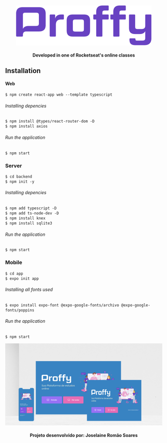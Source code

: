 <p align="center">
  <img  src="https://github.com/joselainejrs/proffy/blob/master/web/src/assets/doc/assets/Camada%202.png" alt="Imagem">
</p>

<h4 align="center">
Developed in one of Rocketseat's online classes
</h4>

## Installation

#### Web
```
$ npm create react-app web --template typescript
```
###### Installing depencies
```
$ npm install @types/react-router-dom -D
$ npm install axios
```

######  Run the application
```
$ npm start
```

### Server
```
$ cd backend 
$ npm init -y
```
######  Installing depencies

```
$ npm add typescript -D
$ npm add ts-node-dev -D
$ npm install knex
$ npm install sqlite3
```
######  Run the application 
```
$ npm start 
```

###  Mobile  
```
$ cd app
$ expo init app
```

###### Installing all fonts used

```
$ expo install expo-font @expo-google-fonts/archivo @expo-google-fonts/poppins
```

######  Run the application

```
$ npm start
```

![Imagem](https://github.com/joselainejrs/proffy/blob/master/web/src/assets/doc/assets/2modelom.png)

<h4 align="center">
Projeto desenvolvido por: Joselaine Romão Soares
</h4>

